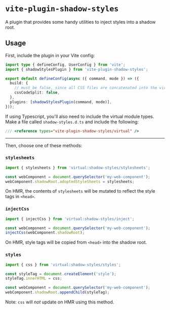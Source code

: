 # `vite-plugin-shadow-styles`

A plugin that provides some handy utilities to inject styles into a shadow root.

## Usage

First, include the plugin in your Vite config:

```typescript
import type { defineConfig, UserConfig } from 'vite';
import { shadowStylesPlugin } from 'vite-plugin-shadow-styles';

export default defineConfig(async ({ command, mode }) => ({
  build: {
    // must be false, since all CSS files are concatenated into the virtual styles
    cssCodeSplit: false,
  },
  plugins: [shadowStylesPlugin(command, mode)],
}));
```

If using Typescript, you'll also need to include the virtual module types. Make a file called `shadow-styles.d.ts` and include the following:

```ts
/// <reference types="vite-plugin-shadow-styles/virtual" />
```

---

Then, choose one of these methods:

### `stylesheets`

```typescript
import { stylesheets } from 'virtual:shadow-styles/stylesheets';

const webComponent = document.querySelector('my-web-component');
webComponent.shadowRoot.adoptedStyleSheets = stylesheets;
```

On HMR, the contents of `stylesheets` will be mutated to reflect the style tags in `<head>`.

### `injectCss`

```typescript
import { injectCss } from 'virtual:shadow-styles/inject';

const webComponent = document.querySelector('my-web-component');
injectCss(webComponent.shadowRoot);
```

On HMR, style tags will be copied from `<head>` into the shadow root.

### `styles`

```typescript
import { css } from 'virtual:shadow-styles/styles';

const styleTag = document.createElement('style');
styleTag.innerHTML = css;

const webComponent = document.querySelector('my-web-component');
webComponent.shadowRoot.appendChild(styleTag);
```

Note: `css` will _not_ update on HMR using this method.
